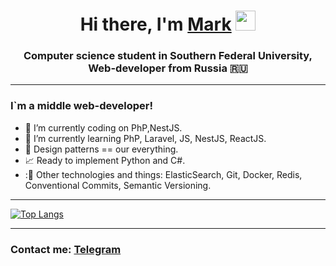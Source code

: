 <h1 align="center">Hi there, I'm <a href="https://t.me/YokoLit" target="_blank">Mark</a> 
<img src="https://github.com/blackcater/blackcater/raw/main/images/Hi.gif" height="32"></h1>
<h3 align="center">Computer science student in Southern Federal University, Web-developer from Russia 🇷🇺</h3>

____

### I`m a middle web-developer!
- :elephant: I’m currently coding on PhP,NestJS.
- 🌱 I’m currently learning PhP, Laravel, JS, NestJS, ReactJS.
- :wrench: Design patterns == our everything.
- :chart_with_upwards_trend: Ready to implement Python and C#.
- :🔭 Other technologies and things: ElasticSearch, Git, Docker, Redis, Conventional Commits, Semantic Versioning. 

____

[![Top Langs](https://github-readme-stats.vercel.app/api/top-langs/?username=YokoLitner&layout=compact&theme=dark)](https://github.com/anuraghazra/github-readme-stats)

____

<h3>Contact me: <a href="https://t.me/YokoLit" target="_blank">Telegram</a></h3>

<!--
**YokoLitner/YokoLitner** is a ✨ _special_ ✨ repository because its `README.md` (this file) appears on your GitHub profile.

Here are some ideas to get you started:

- 🔭 I’m currently code on PhP with Laravel 8.
- 🌱 I’m currently learning PhP, Laravel 8, JS.
- 👯 I’m looking to collaborate on ...
- 🤔 I’m looking for help with ...
- 💬 Ask me about ...
- 📫 How to reach me: ...
- 😄 Pronouns: ...
- ⚡ Fun fact: ...
-->
